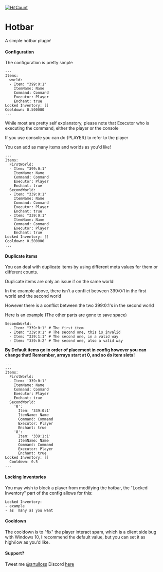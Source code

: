 [![HitCount](http://hits.dwyl.io/artulloss/Hotbar.svg)](http://hits.dwyl.io/artulloss/Hotbar)
# Hotbar
A simple hotbar plugin!
#### Configuration

The configuration is pretty simple
```
---
Items:
  world:
  - Item: "399:0:1"
    ItemName: Name
    Command: Command
    Executor: Player
    Enchant: true
Locked Inventory: []
Cooldown: 0.500000
...
```

While most are pretty self explanatory, please note that Executor who is executing the command, either the player or the console

If you use console you can do {PLAYER} to refer to the player

You can add as many items and worlds as you'd like!
```
---
Items:
  FirstWorld:
  - Item: "399:0:1"
    ItemName: Name
    Command: Command
    Executor: Player
    Enchant: true
  SecondWorld:
  - Item: "339:0:1"
    ItemName: Name
    Command: Command
    Executor: Player
    Enchant: true
  - Item: "339:0:1"
    ItemName: Name
    Command: Command
    Executor: Player
    Enchant: true
Locked Inventory: []
Cooldown: 0.500000
...
```
#### Duplicate items

You can deal with duplicate items by using different meta values for them or different counts.

Duplicate items are only an issue if on the same world

In the example above, there isn't a conflict between 399:0:1 in the first world and the second world

However there is a conflict between the two 399:0:1's in the second world

Here is an example (The other parts are gone to save space)
```
SecondWorld:
  - Item: "339:0:1" # The first item
  - Item: "339:0:1" # The second one, this is invalid
  - Item: "339:1:1" # The second one, in a valid way
  - Item: "339:0:2" # The second one, also a valid way
  ```

**By Default items go in order of placement in config however you can change that! Remember, arrays start at 0, and so do item slots!**

```
---
---
Items:
  FirstWorld:
  - Item: '339:0:1'
    ItemName: Name
    Command: Command
    Executor: Player
    Enchant: true
  SecondWorld:
    '0':
      Item: '339:0:1'
      ItemName: Name
      Command: Command
      Executor: Player
      Enchant: true
    '8':
      Item: '339:1:1'
      ItemName: Name
      Command: Command
      Executor: Player
      Enchant: true
Locked Inventory: []
  Cooldown: 0.5
---
```

#### Locking Inventories

You may wish to block a player from modifying the hotbar, the "Locked Inventory" part of the config allows for this:

```
Locked Inventory:
- example
- as  many as you want
```

#### Cooldown
The cooldown is to "fix" the player interact spam, which is a client side bug with Windows 10, I recommend the default value, but you can set it as high/low as you'd like.

#### Support?
Tweet me [@artulloss](https://twitter.com/artulloss)
Discord [here](https://discord.versai.pro)
